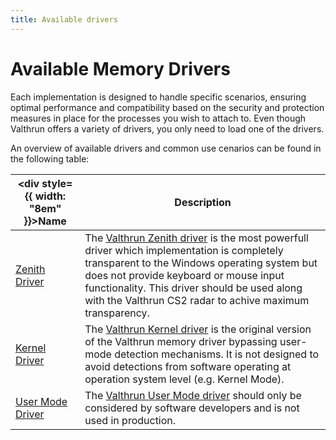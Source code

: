 ```yaml
---
title: Available drivers
---
```


# Available Memory Drivers

Each implementation is designed to handle specific scenarios, ensuring optimal performance and compatibility based on the security and protection measures in place for the processes you wish to attach to. Even though Valthrun offers a variety of drivers, you only need to load one of the drivers.

An overview of available drivers and common use cenarios can be found in the following table:

| <div style={{ width: "8em" }}>Name</div> | Description                                                                                                                                                                                                                                                                                                 |
| ---------------------------------------- | ----------------------------------------------------------------------------------------------------------------------------------------------------------------------------------------------------------------------------------------------------------------------------------------------------------- |
| [Zenith Driver](./zenith)                | The [Valthrun Zenith driver](./zenith) is the most powerfull driver which implementation is completely transparent to the Windows operating system but does not provide keyboard or mouse input functionality. This driver should be used along with the Valthrun CS2 radar to achive maximum transparency. |
| [Kernel Driver](./kernel)                | The [Valthrun Kernel driver](./kernel) is the original version of the Valthrun memory driver bypassing user-mode detection mechanisms. It is not designed to avoid detections from software operating at operation system level (e.g. Kernel Mode).                                                         |
| [User Mode Driver](./user_mode)          | The [Valthrun User Mode driver](./user_mode) should only be considered by software developers and is not used in production.                                                                                                                                                                                |
